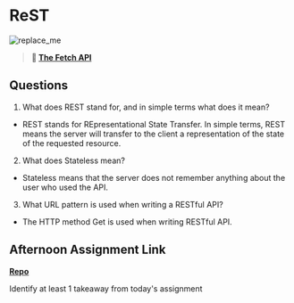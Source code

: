 # ReST

![replace_me](https://codeworks.blob.core.windows.net/public/assets/img/illustrations/placeholder.svg)

> **📖 [The Fetch API](https://codeworksacademy.com/fs-student-guide/resources/wk4/04-Fetch)**

## Questions

1. What does REST stand for, and in simple terms what does it mean?

- REST stands for REpresentational State Transfer. In simple terms, REST means the server will transfer to the client a representation of the state of the requested resource.

2. What does Stateless mean?

- Stateless means that the server does not remember anything about the user who used the API.

3. What URL pattern is used when writing a RESTful API?

- The HTTP method Get is used when writing RESTful API.

## Afternoon Assignment Link

**[Repo](https://github.com/Jakeepaulin/<ASSIGNMENT_REPO>)**

Identify at least 1 takeaway from today's assignment
